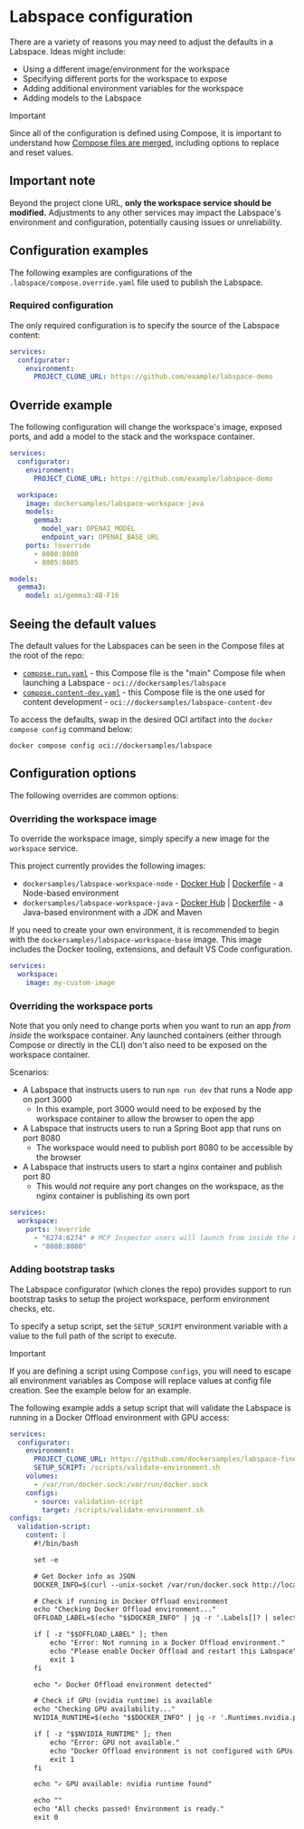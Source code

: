 # Labspace configuration

There are a variety of reasons you may need to adjust the defaults in a Labspace. Ideas might include:

- Using a different image/environment for the workspace
- Specifying different ports for the workspace to expose
- Adding additional environment variables for the workspace
- Adding models to the Labspace

> [!IMPORTANT]
> Since all of the configuration is defined using Compose, it is important to understand how [Compose files are merged](https://docs.docker.com/reference/compose-file/merge/), including options to replace and reset values.



## Important note

Beyond the project clone URL, **only the workspace service should be modified.** Adjustments to any other services may impact the Labspace's environment and configuration, potentially causing issues or unreliability.



## Configuration examples

The following examples are configurations of the `.labspace/compose.override.yaml` file used to publish the Labspace.

### Required configuration

The only required configuration is to specify the source of the Labspace content:

```yaml
services:
  configurator:
    environment:
      PROJECT_CLONE_URL: https://github.com/example/labspace-demo
```

## Override example

The following configuration will change the workspace's image, exposed ports, and add a model to the stack and the workspace container.

```yaml
services:
  configurator:
    environment:
      PROJECT_CLONE_URL: https://github.com/example/labspace-demo

  workspace:
    image: dockersamples/labspace-workspace-java
    models:
      gemma3:
        model_var: OPENAI_MODEL
        endpoint_var: OPENAI_BASE_URL
    ports: !override
      - 8080:8080
      - 8085:8085

models:
  gemma3:
    model: ai/gemma3:4B-F16
```



## Seeing the default values

The default values for the Labspaces can be seen in the Compose files at the root of the repo:

- [`compose.run.yaml`](../compose.run.yaml) - this Compose file is the "main" Compose file when launching a Labspace - `oci://dockersamples/labspace`
- [`compose.content-dev.yaml`](../compose.content-dev.yaml) - this Compose file is the one used for content development - `oci://dockersamples/labspace-content-dev`

To access the defaults, swap in the desired OCI artifact into the `docker compose config` command below:

```console
docker compose config oci://dockersamples/labspace
```



## Configuration options

The following overrides are common options:



### Overriding the workspace image

To override the workspace image, simply specify a new image for the `workspace` service.

This project currently provides the following images:

- `dockersamples/labspace-workspace-node` - [Docker Hub](https://hub.docker.com/r/dockersamples/labspace-workspace-node) | [Dockerfile](../components/workspace/node/Dockerfile) - a Node-based environment
- `dockersamples/labspace-workspace-java` - [Docker Hub](https://hub.docker.com/r/dockersamples/labspace-workspace-java) | [Dockerfile](../components/workspace/java/Dockerfile) - a Java-based environment with a JDK and Maven

If you need to create your own environment, it is recommended to begin with the `dockersamples/labspace-workspace-base` image. This image includes the Docker tooling, extensions, and default VS Code configuration.

```yaml
services:
  workspace:
    image: my-custom-image
```


### Overriding the workspace ports

Note that you only need to change ports when you want to run an app _from inside_ the workspace container. Any launched containers (either through Compose or directly in the CLI) don't also need to be exposed on the workspace container.

Scenarios:

- A Labspace that instructs users to run `npm run dev` that runs a Node app on port 3000
    - In this example, port 3000 would need to be exposed by the workspace container to allow the browser to open the app
- A Labspace that instructs users to run a Spring Boot app that runs on port 8080
    - The workspace would need to publish port 8080 to be accessible by the browser
- A Labspace that instructs users to start a nginx container and publish port 80
    - This would _not_ require any port changes on the workspace, as the nginx container is publishing its own port

```yaml
services:
  workspace:
    ports: !override
      - "6274:6274" # MCP Inspector users will launch from inside the Labspace
      - "8080:8080"
```



### Adding bootstrap tasks

The Labspace configurator (which clones the repo) provides support to run bootstrap tasks to setup the project workspace, perform environment checks, etc.

To specify a setup script, set the `SETUP_SCRIPT` environment variable with a value to the full path of the script to execute.

> [!IMPORTANT]
> If you are defining a script using Compose `configs`, you will need to escape all environment variables as Compose will replace values at config file creation. See the example below for an example.

The following example adds a setup script that will validate the Labspace is running in a Docker Offload environment with GPU access:

```yaml
services:
  configurator:
    environment:
      PROJECT_CLONE_URL: https://github.com/dockersamples/labspace-fine-tuning
      SETUP_SCRIPT: /scripts/validate-environment.sh
    volumes:
      - /var/run/docker.sock:/var/run/docker.sock
    configs:
      - source: validation-script
        target: /scripts/validate-environment.sh
configs:
  validation-script:
    content: |
      #!/bin/bash

      set -e

      # Get Docker info as JSON
      DOCKER_INFO=$(curl --unix-socket /var/run/docker.sock http://localhost/info)

      # Check if running in Docker Offload environment
      echo "Checking Docker Offload environment..."
      OFFLOAD_LABEL=$(echo "$$DOCKER_INFO" | jq -r '.Labels[]? | select(startswith("cloud.docker.run.version="))')

      if [ -z "$$OFFLOAD_LABEL" ]; then
          echo "Error: Not running in a Docker Offload environment."
          echo "Please enable Docker Offload and restart this Labspace"
          exit 1
      fi

      echo "✓ Docker Offload environment detected"

      # Check if GPU (nvidia runtime) is available
      echo "Checking GPU availability..."
      NVIDIA_RUNTIME=$(echo "$$DOCKER_INFO" | jq -r '.Runtimes.nvidia.path // empty')

      if [ -z "$$NVIDIA_RUNTIME" ]; then
          echo "Error: GPU not available."
          echo "Docker Offload environment is not configured with GPUs. Please enable the GPU setting and try again."
          exit 1
      fi

      echo "✓ GPU available: nvidia runtime found"

      echo ""
      echo "All checks passed! Environment is ready."
      exit 0
```